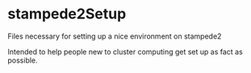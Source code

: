# stampede2Setup
Files necessary for setting up a nice environment on stampede2

Intended to help people new to cluster computing get set up as fact as possible.
